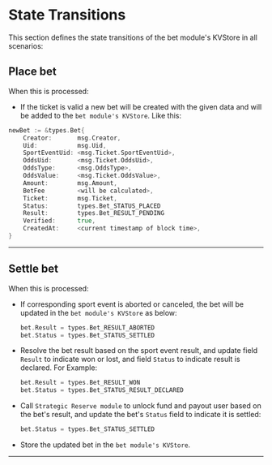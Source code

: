 # **State Transitions**

This section defines the state transitions of the bet module's KVStore in all scenarios:

## **Place bet**

When this is processed:

- If the ticket is valid a new bet will be created with the given data and will be added to the `bet module's KVStore`. Like this:

```go
newBet := &types.Bet{
    Creator:       msg.Creator,
    Uid:           msg.Uid,
    SportEventUid: <msg.Ticket.SportEventUid>,
    OddsUid:       <msg.Ticket.OddsUid>,
    OddsType:      <msg.OddsType>,
    OddsValue:     <msg.Ticket.OddsValue>,
    Amount:        msg.Amount,
    BetFee         <will be calculated>,
    Ticket:        msg.Ticket,
    Status:        types.Bet_STATUS_PLACED
    Result:        types.Bet_RESULT_PENDING
    Verified:      true,
    CreatedAt:     <current timestamp of block time>,
}
```

---

## **Settle bet**

When this  is processed:

- If corresponding sport event is aborted or canceled, the bet will be updated in the `bet module's KVStore` as below:

    ```go
    bet.Result = types.Bet_RESULT_ABORTED
    bet.Status = types.Bet_STATUS_SETTLED
    ```

- Resolve the bet result based on the sport event result, and update field `Result` to indicate won or lost, and field `Status` to indicate result is declared. For Example:

    ```go
    bet.Result = types.Bet_RESULT_WON
    bet.Status = types.Bet_STATUS_RESULT_DECLARED
    ```

- Call `Strategic Reserve module` to unlock fund and payout user based on the bet's result, and update the bet's `Status` field to indicate it is settled:

    ```go
    bet.Status = types.Bet_STATUS_SETTLED
    ```

- Store the updated bet in the `bet module's KVStore`.

---
